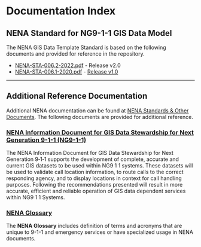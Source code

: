 # Documentation Index

## NENA Standard for NG9-1-1 GIS Data Model

The NENA GIS Data Template Standard is based on the following documents and 
provided for reference in the repository.

- [NENA-STA-006.2-2022.pdf](nena-sta-006.2-2022_ng9-1-1.pdf) - Release v2.0
- [NENA-STA-006.1-2020.pdf](nena-sta-006.1.1-2020_ng9-1-1.pdf) - [Release v1.0](https://github.com/NENA911/NG911GISDataModel/releases/tag/1.0.0)

---

## Additional Reference Documentation

Additional NENA documentation can be found at 
[NENA Standards & Other Documents](https://www.nena.org/general/custom.asp?page=standards). 
The following documents are provided for additional reference.

### [NENA Information Document for GIS Data Stewardship for Next Generation 9-1-1 (NG9-1-1)](https://cdn.ymaws.com/www.nena.org/resource/resmgr/standards/NENA_INF_028.1_2020_GISDataS.pdf)

The NENA Information Document for GIS Data Stewardship for Next Generation 9‑1‑1 
supports the development of complete, accurate and current GIS datasets to be 
used within NG9 1 1 systems. These datasets will be used to validate call 
location information, to route calls to the correct responding agency, and to 
display locations in context for call handling purposes. Following the 
recommendations presented will result in more accurate, efficient and 
reliable operation of GIS data dependent services within NG9 1 1 Systems.

### [NENA Glossary](https://nenawiki.org/wiki/Category:Glossary)

The **NENA Glossary** includes definition of terms and acronyms that are unique to 9-1-1 
and emergency services or have specialized usage in NENA documents.
